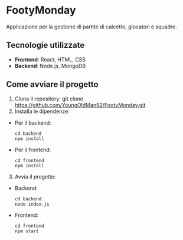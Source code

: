 # FootyMonday
Applicazione per la gestione di partite di calcetto, giocatori e squadre.

## Tecnologie utilizzate
- **Frontend**: React, HTML, CSS
- **Backend**: Node.js, MongoDB

## Come avviare il progetto
1. Clona il repository:
git clone https://github.com/YoungOldMan92/FootyMonday.git
2. Installa le dipendenze:
- Per il backend:
  ```
  cd backend
  npm install 
  ```
- Per il frontend:
  ```
  cd frontend
  npm install
  ```
3. Avvia il progetto:
- Backend:
  ```
  cd backend
  node index.js
  ```
- Frontend:
  ```
  cd frontend
  npm start
  ```
